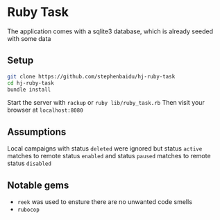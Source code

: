 # Ruby Task
The application comes with a sqlite3 database, which is already seeded with some data

## Setup
```sh
git clone https://github.com/stephenbaidu/hj-ruby-task
cd hj-ruby-task
bundle install
```
Start the server with `rackup` or `ruby lib/ruby_task.rb`
Then visit your browser at `localhost:8080`

## Assumptions
Local campaigns with status `deleted` were ignored but status `active` matches to remote status `enabled` and status `paused` matches to remote status `disabled`

## Notable gems
- `reek` was used to ensture there are no unwanted code smells
- `rubocop`